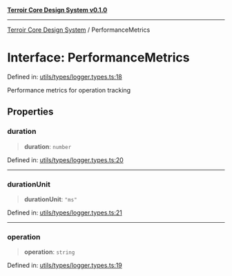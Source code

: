 [**Terroir Core Design System v0.1.0**](../README.md)

***

[Terroir Core Design System](../globals.md) / PerformanceMetrics

# Interface: PerformanceMetrics

Defined in: [utils/types/logger.types.ts:18](https://github.com/terroir-ds/core/blob/a3f3cd156fc544ddf3040641fcdb94420bfa9e60/lib/utils/types/logger.types.ts#L18)

Performance metrics for operation tracking

## Properties

### duration

> **duration**: `number`

Defined in: [utils/types/logger.types.ts:20](https://github.com/terroir-ds/core/blob/a3f3cd156fc544ddf3040641fcdb94420bfa9e60/lib/utils/types/logger.types.ts#L20)

***

### durationUnit

> **durationUnit**: `"ms"`

Defined in: [utils/types/logger.types.ts:21](https://github.com/terroir-ds/core/blob/a3f3cd156fc544ddf3040641fcdb94420bfa9e60/lib/utils/types/logger.types.ts#L21)

***

### operation

> **operation**: `string`

Defined in: [utils/types/logger.types.ts:19](https://github.com/terroir-ds/core/blob/a3f3cd156fc544ddf3040641fcdb94420bfa9e60/lib/utils/types/logger.types.ts#L19)

